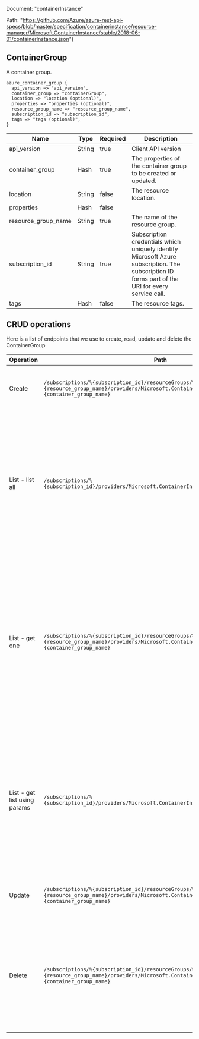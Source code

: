 Document: "containerInstance"


Path: "https://github.com/Azure/azure-rest-api-specs/blob/master/specification/containerinstance/resource-manager/Microsoft.ContainerInstance/stable/2018-06-01/containerInstance.json")

## ContainerGroup

A container group.

```puppet
azure_container_group {
  api_version => "api_version",
  container_group => "containerGroup",
  location => "location (optional)",
  properties => "properties (optional)",
  resource_group_name => "resource_group_name",
  subscription_id => "subscription_id",
  tags => "tags (optional)",
}
```

| Name        | Type           | Required       | Description       |
| ------------- | ------------- | ------------- | ------------- |
|api_version | String | true | Client API version |
|container_group | Hash | true | The properties of the container group to be created or updated. |
|location | String | false | The resource location. |
|properties | Hash | false |  |
|resource_group_name | String | true | The name of the resource group. |
|subscription_id | String | true | Subscription credentials which uniquely identify Microsoft Azure subscription. The subscription ID forms part of the URI for every service call. |
|tags | Hash | false | The resource tags. |



## CRUD operations

Here is a list of endpoints that we use to create, read, update and delete the ContainerGroup

| Operation | Path | Verb | Description | OperationID |
| ------------- | ------------- | ------------- | ------------- | ------------- |
|Create|`/subscriptions/%{subscription_id}/resourceGroups/%{resource_group_name}/providers/Microsoft.ContainerInstance/containerGroups/%{container_group_name}`|Put|Create or update container groups with specified configurations.|ContainerGroups_CreateOrUpdate|
|List - list all|`/subscriptions/%{subscription_id}/providers/Microsoft.ContainerInstance/containerGroups`|Get|Get a list of container groups in the specified subscription. This operation returns properties of each container group including containers, image registry credentials, restart policy, IP address type, OS type, state, and volumes.|ContainerGroups_List|
|List - get one|`/subscriptions/%{subscription_id}/resourceGroups/%{resource_group_name}/providers/Microsoft.ContainerInstance/containerGroups/%{container_group_name}`|Get|Gets the properties of the specified container group in the specified subscription and resource group. The operation returns the properties of each container group including containers, image registry credentials, restart policy, IP address type, OS type, state, and volumes.|ContainerGroups_Get|
|List - get list using params|`/subscriptions/%{subscription_id}/providers/Microsoft.ContainerInstance/containerGroups`|Get|Get a list of container groups in the specified subscription. This operation returns properties of each container group including containers, image registry credentials, restart policy, IP address type, OS type, state, and volumes.|ContainerGroups_List|
|Update|`/subscriptions/%{subscription_id}/resourceGroups/%{resource_group_name}/providers/Microsoft.ContainerInstance/containerGroups/%{container_group_name}`|Put|Create or update container groups with specified configurations.|ContainerGroups_CreateOrUpdate|
|Delete|`/subscriptions/%{subscription_id}/resourceGroups/%{resource_group_name}/providers/Microsoft.ContainerInstance/containerGroups/%{container_group_name}`|Delete|Delete the specified container group in the specified subscription and resource group. The operation does not delete other resources provided by the user, such as volumes.|ContainerGroups_Delete|
